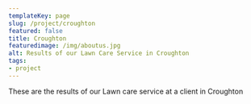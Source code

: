 ```yaml
---
templateKey: page
slug: /project/croughton
featured: false
title: Croughton
featuredimage: /img/aboutus.jpg
alt: Results of our Lawn Care Service in Croughton
tags:
- project
---
```

These are the results of our Lawn care service at a client in Croughton


